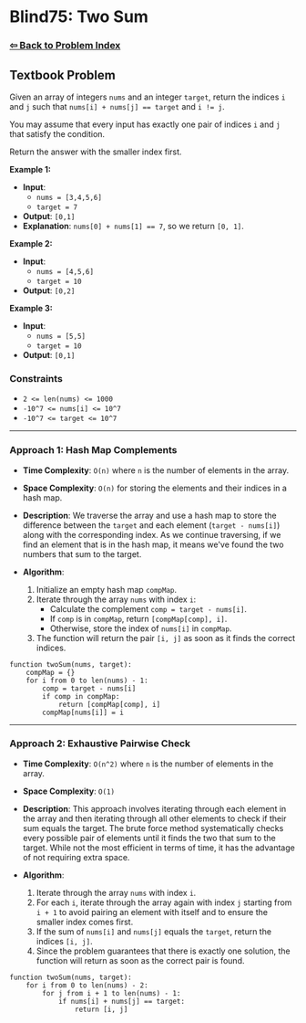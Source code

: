 # Blind75: Two Sum

### [⇦ Back to Problem Index](../../index.md)

## Textbook Problem

Given an array of integers `nums` and an integer `target`, return the indices `i` and `j` such that `nums[i] + nums[j] == target` and `i != j`.

You may assume that every input has exactly one pair of indices `i` and `j` that satisfy the condition.

Return the answer with the smaller index first.

**Example 1:**

-   **Input**:
    -   `nums = [3,4,5,6]`
    -   `target = 7`
-   **Output**: `[0,1]`
-   **Explanation**: `nums[0] + nums[1] == 7`, so we return `[0, 1]`.

**Example 2:**

-   **Input**:
    -   `nums = [4,5,6]`
    -   `target = 10`
-   **Output**: `[0,2]`

**Example 3:**

-   **Input**:
    -   `nums = [5,5]`
    -   `target = 10`
-   **Output**: `[0,1]`

### Constraints

-   `2 <= len(nums) <= 1000`
-   `-10^7 <= nums[i] <= 10^7`
-   `-10^7 <= target <= 10^7`

---

### Approach 1: Hash Map Complements

-   **Time Complexity**: `O(n)` where `n` is the number of elements in the array.
-   **Space Complexity**: `O(n)` for storing the elements and their indices in a hash map.
-   **Description**: We traverse the array and use a hash map to store the difference between the `target` and each element (`target - nums[i]`) along with the corresponding index. As we continue traversing, if we find an element that is in the hash map, it means we've found the two numbers that sum to the target.
-   **Algorithm**:

    1. Initialize an empty hash map `compMap`.
    2. Iterate through the array `nums` with index `i`:
        - Calculate the complement `comp = target - nums[i]`.
        - If `comp` is in `compMap`, return `[compMap[comp], i]`.
        - Otherwise, store the index of `nums[i]` in `compMap`.
    3. The function will return the pair `[i, j]` as soon as it finds the correct indices.

```pseudo
function twoSum(nums, target):
    compMap = {}
    for i from 0 to len(nums) - 1:
        comp = target - nums[i]
        if comp in compMap:
            return [compMap[comp], i]
        compMap[nums[i]] = i
```

---

### Approach 2: Exhaustive Pairwise Check

-   **Time Complexity**: `O(n^2)` where `n` is the number of elements in the array.
-   **Space Complexity**: `O(1)`
-   **Description**: This approach involves iterating through each element in the array and then iterating through all other elements to check if their sum equals the target. The brute force method systematically checks every possible pair of elements until it finds the two that sum to the target. While not the most efficient in terms of time, it has the advantage of not requiring extra space.
-   **Algorithm**:

    1. Iterate through the array `nums` with index `i`.
    2. For each `i`, iterate through the array again with index `j` starting from `i + 1` to avoid pairing an element with itself and to ensure the smaller index comes first.
    3. If the sum of `nums[i]` and `nums[j]` equals the `target`, return the indices `[i, j]`.
    4. Since the problem guarantees that there is exactly one solution, the function will return as soon as the correct pair is found.

```pseudo
function twoSum(nums, target):
    for i from 0 to len(nums) - 2:
        for j from i + 1 to len(nums) - 1:
            if nums[i] + nums[j] == target:
                return [i, j]
```
